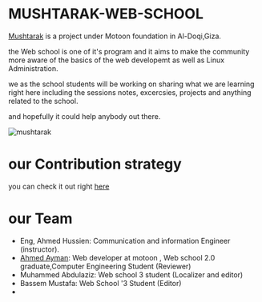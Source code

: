 # MUSHTARAK-WEB-SCHOOL

[Mushtarak](https://www.facebook.com/mushtarak/) is a project under Motoon foundation in Al-Doqi,Giza.

the Web school is one of it's program and it aims to make the community more aware of the basics of the web developemt as well as Linux Administration.

we as the school students will be working on  sharing what we are learning right here including the sessions notes, excercsies, projects and anything related to the school.

and hopefully it could help anybody out there.

![mushtarak](http://www.mushtarak.me/sites/all/themes/mushtarak/logo.png)


# our Contribution strategy

you can check it out right [here](https://github.com/Mushtarak-Web-School/Mushtarak-Web-School/blob/master/Strategy.md)

# our Team

* Eng, Ahmed Hussien: Communication and information Engineer (instructor).
* [Ahmed Ayman](https://www.linkedin.com/in/ahmedayman055): Web developer at motoon , Web school 2.0 graduate,Computer Engineering Student (Reviewer)
* Muhammed Abdulaziz: Web school 3 student (Localizer and editor)
* Bassem Mustafa: Web School '3 Student (Editor)
*  
